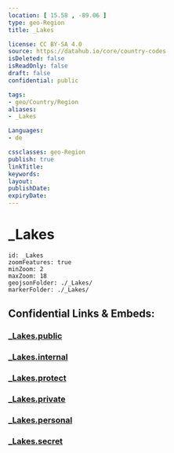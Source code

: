 ```yaml
---
location: [ 15.58 , -89.06 ] 
type: geo-Region
title: _Lakes

license: CC BY-SA 4.0
source: https://datahub.io/core/country-codes
isDeleted: false
isReadOnly: false
draft: false
confidential: public

tags:
- geo/Country/Region
aliases:
- _Lakes

Languages:
- de

cssclasses: geo-Region
publish: true
linkTitle: 
keywords: 
layout: 
publishDate: 
expiryDate: 
---
```


# _Lakes

```leaflet
id: _Lakes
zoomFeatures: true 
minZoom: 2 
maxZoom: 18
geojsonFolder: ./_Lakes/
markerFolder: ./_Lakes/
```


## Confidential Links & Embeds: 

### [_Lakes.public](/_public/\Earth\Continent\America~Central\Guatemala\Departments~Guatemala\Izabal_Lakes.public.md) 

### [_Lakes.internal](/_internal/\Earth\Continent\America~Central\Guatemala\Departments~Guatemala\Izabal_Lakes.internal.md) 

### [_Lakes.protect](/_protect/\Earth\Continent\America~Central\Guatemala\Departments~Guatemala\Izabal_Lakes.protect.md) 

### [_Lakes.private](/_private/\Earth\Continent\America~Central\Guatemala\Departments~Guatemala\Izabal_Lakes.private.md) 

### [_Lakes.personal](/_personal/\Earth\Continent\America~Central\Guatemala\Departments~Guatemala\Izabal_Lakes.personal.md) 

### [_Lakes.secret](/_secret/\Earth\Continent\America~Central\Guatemala\Departments~Guatemala\Izabal_Lakes.secret.md)

